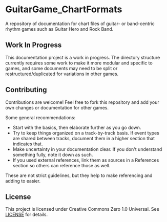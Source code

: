 # GuitarGame_ChartFormats

A repository of documentation for chart files of guitar- or band-centric rhythm games such as Guitar Hero and Rock Band.

## Work In Progress

This documentation project is a work in progress. The directory structure currently requires some work to make it more modular and specific to games, and some documents may need to be split or restructured/duplicated for variations in other games.

## Contributing

Contributions are welcome! Feel free to fork this repository and add your own changes or documentation for other games.

Some general recommendations:

- Start with the basics, then elaborate further as you go down.
- Try to keep things organized on a track-by-track basis. If event types are shared between tracks, document them in a higher section that indicates that.
- Make uncertainty in your documentation clear. If you don't understand something fully, note it down as such.
- If you used external references, link them as sources in a References section so others can reference those as well.

These are not strict guidelines, but they help to make referencing and adding to easier.

## License

This project is licensed under Creative Commons Zero 1.0 Universal. See [LICENSE](LICENSE) for details.
